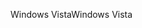 <span data-ttu-id="abacc-101">Windows Vista</span><span class="sxs-lookup"><span data-stu-id="abacc-101">Windows Vista</span></span>
